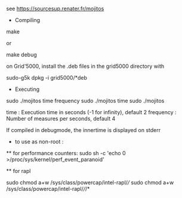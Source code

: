 see https://sourcesup.renater.fr/mojitos

* Compiling

make

or

make debug

on Grid'5000, install the .deb files in the grid5000 directory with

sudo-g5k dpkg -i grid5000/*deb

* Executing

sudo ./mojitos time frequency
sudo ./mojitos time 
sudo ./mojitos 

time      : Execution time in seconds (-1 for infinity), default 2
frequency : Number of measures per seconds, default 4

If compiled in debugmode, the innertime is displayed on stderr

* to use as non-root :

** for performance counters:
sudo sh -c 'echo 0 >/proc/sys/kernel/perf_event_paranoid'

** for rapl

sudo chmod a+w /sys/class/powercap/intel-rapl/*/*
sudo chmod a+w /sys/class/powercap/intel-rapl/*/*/*
